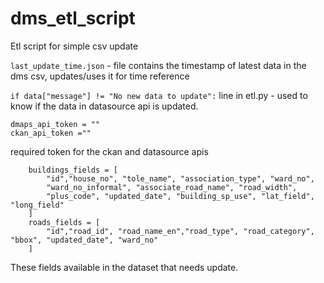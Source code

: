 # dms_etl_script
Etl script for simple csv update


`last_update_time.json` - file contains the timestamp of latest data in the dms csv, updates/uses it for time reference

`if data["message"] != "No new data to update":` line in etl.py - used to know if the data in datasource api is updated.

```   
dmaps_api_token = ""
ckan_api_token =""
```
required token for the ckan and datasource apis

```
    buildings_fields = [
        "id","house_no", "tole_name", "association_type", "ward_no", 
        "ward_no_informal", "associate_road_name", "road_width", 
        "plus_code", "updated_date", "building_sp_use", "lat_field", "long_field" 
    ]
    roads_fields = [
        "id","road_id", "road_name_en","road_type", "road_category", "bbox", "updated_date", "ward_no"
    ]
```
 These fields available in the dataset that needs update. 


